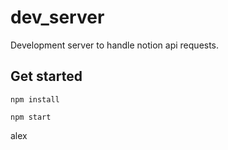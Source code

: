 # dev_server
Development server  to handle notion api requests.

## Get started
`npm install`

`npm start`

alex